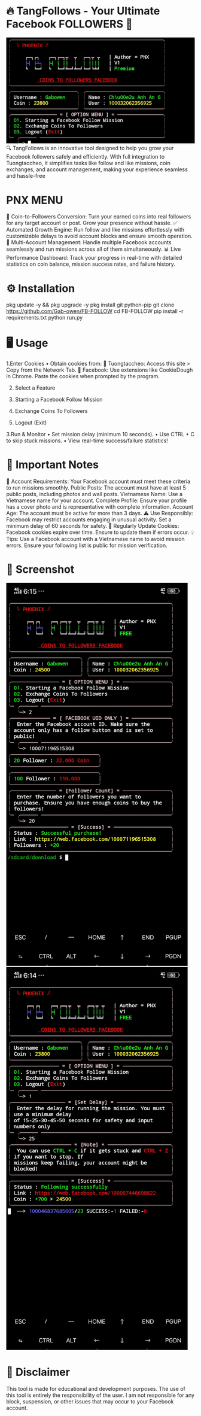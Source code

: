 # 🔥 TangFollows - Your Ultimate Facebook FOLLOWERS 🚀
![image alt](https://github.com/Gab-owen/FB-FOLLOW/blob/71e6d39babd669c51003e0e21963c18da7a286ef/IMG_20250403_164127.JPG)
🔍 TangFollows is an innovative tool designed to help you grow your Facebook followers safely and efficiently. With full integration to Tuongtaccheo, it simplifies tasks like follow and like missions, coin exchanges, and account management, making your experience seamless and hassle-free

# PNX MENU
💎 Coin-to-Followers Conversion: Turn your earned coins into real followers for any target account or post. Grow your presence without hassle.
✅ Automated Growth Engine: Run follow and like missions effortlessly with customizable delays to avoid account blocks and ensure smooth operation.
🔄 Multi-Account Management: Handle multiple Facebook accounts seamlessly and run missions across all of them simultaneously.
📊 Live Performance Dashboard: Track your progress in real-time with detailed statistics on coin balance, mission success rates, and failure history.

# ⚙️ Installation
pkg update -y && pkg upgrade -y
pkg install git python-pip
git clone https://github.com/Gab-owen/FB-FOLLOW
cd FB-FOLLOW
pip install -r requirements.txt
python run.py

# 🖥️ Usage
1.Enter Cookies
• Obtain cookies from:
🍪 Tuongtaccheo: Access this site > Copy from the Network Tab.
📘 Facebook: Use extensions like CookieDough in Chrome.
Paste the cookies when prompted by the program.

2. Select a Feature

1. Starting a Facebook Follow Mission
2. Exchange Coins To Followers
3. Logout (Exit)

3.Run & Monitor
• Set mission delay (minimum 10 seconds).
• Use CTRL + C to skip stuck missions.
• View real-time success/failure statistics!

# 📝 Important Notes
🛑 Account Requirements: Your Facebook account must meet these criteria to run missions smoothly.
Public Posts: The account must have at least 5 public posts, including photos and wall posts.
Vietnamese Name: Use a Vietnamese name for your account.
Complete Profile: Ensure your profile has a cover photo and is representative with complete information.
Account Age: The account must be active for more than 3 days.
⚠️ Use Responsibly: Facebook may restrict accounts engaging in unusual activity. Set a minimum delay of 60 seconds for safety.
🔄 Regularly Update Cookies: Facebook cookies expire over time. Ensure to update them if errors occur.
💡 Tips:
Use a Facebook account with a Vietnamese name to avoid mission errors.
Ensure your following list is public for mission verification.

# 📸 Screenshot
![image alt](https://github.com/Gab-owen/FB-FOLLOW/blob/71e6d39babd669c51003e0e21963c18da7a286ef/Screenshot_20250403_181555.jpg) ![image alt](https://github.com/Gab-owen/FB-FOLLOW/blob/71e6d39babd669c51003e0e21963c18da7a286ef/Screenshot_20250403_181447.jpg)
# 🚨 Disclaimer
This tool is made for educational and development purposes. The use of this tool is entirely the responsibility of the user. I am not responsible for any block, suspension, or other issues that may occur to your Facebook account.

